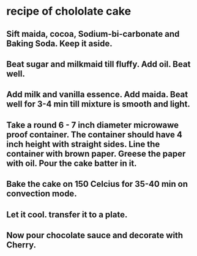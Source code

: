 # recipe of chololate cake

## Sift maida, cocoa, Sodium-bi-carbonate and Baking Soda. Keep it aside.
## Beat sugar and milkmaid till fluffy. Add oil. Beat well.
## Add milk and vanilla essence. Add maida. Beat well for 3-4 min till mixture is smooth and light.
## Take a round 6 - 7 inch diameter microwawe proof container. The container should have 4 inch height with straight sides. Line the container with brown paper. Greese the paper with oil. Pour the cake batter in it.
## Bake the cake on 150 Celcius for 35-40 min on convection mode.
## Let it cool. transfer it to a plate.
## Now pour chocolate sauce and decorate with Cherry.
